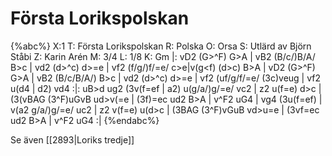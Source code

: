 # Första Lorikspolskan

{%abc%}
X:1
T: Första Lorikspolskan
R: Polska
O: Orsa
S: Utlärd av Björn Ståbi
Z: Karin Arén
M: 3/4
L: 1/8
K: Gm
|: vD2 (G>^F) G>A | vB2 (B/c/)B/A/ B>c | vd2 (d>^c) d>=e | vf2 (f/g/)f/=e/ c>e|v(g<f) (d>c) B>A | 
vD2 (G>^F) G>A | vB2 (B/c/B/A/) B>c | vd2 (d>^c) d>=e | vf2 (uf/g/f/=e/ (3c)veug | vf2 u(d4 | d2) vd4 :|:
uB>d ug2 (3v(f=ef | a2) u(g/a/)g/=e/ vc2 | z2 u(f=e) d>c | (3(vBAG (3^F)uGvB ud>v(=e | (3f)=ec ud2 B>A | v^F2 uG4 | 
vg4 (3u(f=ef) | v(a2 g/a/)g/=e/ uc2 | z2 v(f=e) u(d>c | (3BAG (3^F)vGuB vd>u=e | (3vf=ec ud2 B>A | v^F2 uG4 :|
{%endabc%}

Se även [[2893|Loriks tredje]]
